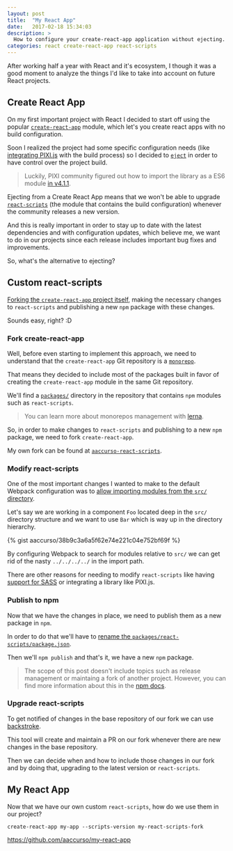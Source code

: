 ```yaml
---
layout: post
title:  "My React App"
date:   2017-02-18 15:34:03
description: >
  How to configure your create-react-app application without ejecting.
categories: react create-react-app react-scripts
---
```


After working half a year with React and it's ecosystem, I though it was a good moment to analyze the things I'd like to take into account on future React projects.

## Create React App

On my first important project with React I decided to start off using the popular [`create-react-app`](https://github.com/facebookincubator/create-react-app) module, which let's you create react apps with no build configuration.

Soon I realized the project had some specific configuration needs (like [integrating PIXI.js](https://github.com/pixijs/pixi.js/issues/1854) with the build process) so I decided to [`eject`](https://github.com/facebookincubator/create-react-app#converting-to-a-custom-setup) in order to have control over the project build.

> Luckily, PIXI community figured out how to import the library as a ES6 module [in v4.1.1](https://github.com/pixijs/pixi.js/pull/2981).

Ejecting from a Create React App means that we won't be able to upgrade [`react-scripts`](https://github.com/facebookincubator/create-react-app/blob/master/packages/react-scripts/template/README.md#updating-to-new-releases) (the module that contains the build configuration) whenever the community releases a new version.

And this is really important in order to stay up to date with the latest dependencies and with configuration updates, which believe me, we want to do in our projects since each release includes important bug fixes and improvements.

So, what's the alternative to ejecting?

## Custom react-scripts

[Forking the `create-react-app` project itself](https://github.com/facebookincubator/create-react-app/issues/682), making the necessary changes to `react-scripts` and publishing a new `npm` package with these changes.

Sounds easy, right? :D

### Fork create-react-app

Well, before even starting to implement this approach, we need to understand that the `create-react-app` Git repository is a [`monorepo`](https://danluu.com/monorepo/).

That means they decided to include most of the packages built in favor of creating the `create-react-app` module in the same Git repository.

We'll find a [`packages/`](https://github.com/facebookincubator/create-react-app/tree/master/packages) directory in the repository that contains `npm` modules such as `react-scripts`.

> You can learn more about monorepos management with [lerna](https://github.com/lerna/lerna).

So, in order to make changes to `react-scripts` and publishing to a new `npm` package, we need to fork `create-react-app`.

My own fork can be found at [`aaccurso-react-scripts`](https://github.com/aaccurso/create-react-app/tree/master/packages/react-scripts).

### Modify react-scripts

One of the most important changes I wanted to make to the default Webpack configuration was to [allow importing modules from the `src/` directory](https://github.com/aaccurso/create-react-app/commit/f31e9c8db2988e8722396ceabc22012f51c0d19a).

Let's say we are working in a component `Foo` located deep in the `src/` directory structure and we want to use `Bar` which is way up in the directory hierarchy.

{% gist aaccurso/38b9c3a6a5f62e74e221c04e752bf69f %}

By configuring Webpack to search for modules relative to `src/` we can get rid of the nasty `../../../../` in the import path.

There are other reasons for needing to modify `react-scripts` like having [support for SASS](https://github.com/aaccurso/create-react-app/commit/e7a9707d85bd88a3f460e5b62661357e331fccae) or integrating a library like PIXI.js.

### Publish to npm

Now that we have the changes in place, we need to publish them as a new package in `npm`.

In order to do that we'll have to [rename the `packages/react-scripts/package.json`](https://github.com/aaccurso/create-react-app/commit/e976227658139544ed8c525769e9fb85a43ce3ec).

Then we'll `npm publish` and that's it, we have a new `npm` package.

> The scope of this post doesn't include topics such as release management or maintaing a fork of another project. However, you can find more information about this in the [npm docs](https://docs.npmjs.com/getting-started/publishing-npm-packages).

### Upgrade react-scripts

To get notified of changes in the base repository of our fork we can use [backstroke](https://github.com/1egoman/backstroke).

This tool will create and maintain a PR on our fork whenever there are new changes in the base repository.

Then we can decide when and how to include those changes in our fork and by doing that, upgrading to the latest version or `react-scripts`.

## My React App

Now that we have our own custom `react-scripts`, how do we use them in our project?

`create-react-app my-app --scripts-version my-react-scripts-fork`

https://github.com/aaccurso/my-react-app
